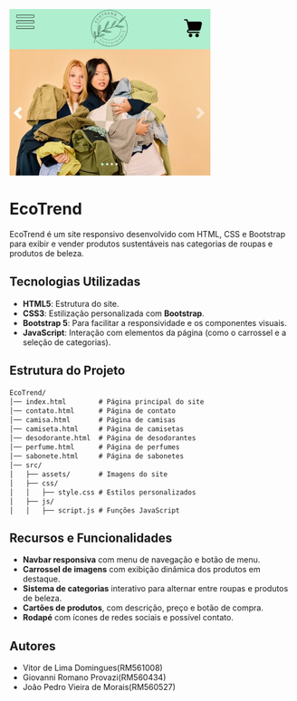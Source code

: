 ![ecotrend](src/assets/readme.png)

# EcoTrend

EcoTrend é um site responsivo desenvolvido com HTML, CSS e Bootstrap para exibir e vender produtos sustentáveis nas categorias de roupas e produtos de beleza.

## Tecnologias Utilizadas

- **HTML5**: Estrutura do site.
- **CSS3**: Estilização personalizada com **Bootstrap**.
- **Bootstrap 5**: Para facilitar a responsividade e os componentes visuais.
- **JavaScript**: Interação com elementos da página (como o carrossel e a seleção de categorias).

## Estrutura do Projeto

```
EcoTrend/
│── index.html        # Página principal do site
│── contato.html      # Página de contato
│── camisa.html       # Página de camisas
│── camiseta.html     # Página de camisetas
│── desodorante.html  # Página de desodorantes
│── perfume.html      # Página de perfumes
│── sabonete.html     # Página de sabonetes
│── src/
│   ├── assets/       # Imagens do site
│   ├── css/
│   │   ├── style.css # Estilos personalizados
│   ├── js/
│   │   ├── script.js # Funções JavaScript
```

## Recursos e Funcionalidades

- **Navbar responsiva** com menu de navegação e botão de menu.
- **Carrossel de imagens** com exibição dinâmica dos produtos em destaque.
- **Sistema de categorias** interativo para alternar entre roupas e produtos de beleza.
- **Cartões de produtos**, com descrição, preço e botão de compra.
- **Rodapé** com ícones de redes sociais e possível contato.

## Autores

- Vitor de Lima Domingues(RM561008)
- Giovanni Romano Provazi(RM560434)
- João Pedro Vieira de Morais(RM560527)
